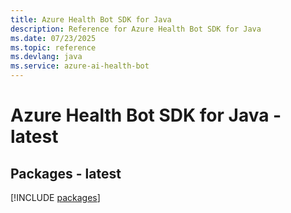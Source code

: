 ```yaml
---
title: Azure Health Bot SDK for Java
description: Reference for Azure Health Bot SDK for Java
ms.date: 07/23/2025
ms.topic: reference
ms.devlang: java
ms.service: azure-ai-health-bot
---
```

# Azure Health Bot SDK for Java - latest
## Packages - latest
[!INCLUDE [packages](health-bot-index.md)]